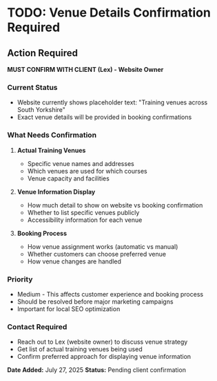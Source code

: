# TODO: Venue Details Confirmation Required

## Action Required
**MUST CONFIRM WITH CLIENT (Lex) - Website Owner**

### Current Status
- Website currently shows placeholder text: "Training venues across South Yorkshire"
- Exact venue details will be provided in booking confirmations

### What Needs Confirmation
1. **Actual Training Venues**
   - Specific venue names and addresses
   - Which venues are used for which courses
   - Venue capacity and facilities

2. **Venue Information Display**
   - How much detail to show on website vs booking confirmation
   - Whether to list specific venues publicly
   - Accessibility information for each venue

3. **Booking Process**
   - How venue assignment works (automatic vs manual)
   - Whether customers can choose preferred venue
   - How venue changes are handled

### Priority
- Medium - This affects customer experience and booking process
- Should be resolved before major marketing campaigns
- Important for local SEO optimization

### Contact Required
- Reach out to Lex (website owner) to discuss venue strategy
- Get list of actual training venues being used
- Confirm preferred approach for displaying venue information

**Date Added:** July 27, 2025
**Status:** Pending client confirmation